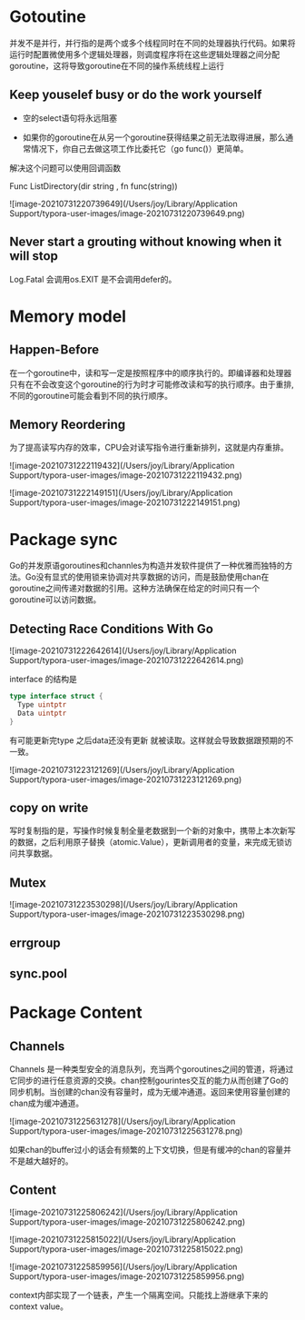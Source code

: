 # Gotoutine

并发不是并行，并行指的是两个或多个线程同时在不同的处理器执行代码。如果将运行时配置微使用多个逻辑处理器，则调度程序将在这些逻辑处理器之间分配goroutine，这将导致goroutine在不同的操作系统线程上运行

## Keep youselef busy or do the work yourself

- 空的select语句将永远阻塞

- 如果你的goroutine在从另一个goroutine获得结果之前无法取得进展，那么通常情况下，你自己去做这项工作比委托它（go func()）更简单。

解决这个问题可以使用回调函数

Func ListDirectory(dir string , fn func(string))

![image-20210731220739649](/Users/joy/Library/Application Support/typora-user-images/image-20210731220739649.png)



## Never start a grouting without knowing when it will stop

Log.Fatal 会调用os.EXIT 是不会调用defer的。

# Memory model

## Happen-Before

在一个goroutine中，读和写一定是按照程序中的顺序执行的。即编译器和处理器只有在不会改变这个goroutine的行为时才可能修改读和写的执行顺序。由于重排,不同的goroutine可能会看到不同的执行顺序。

## Memory Reordering

为了提高读写内存的效率，CPU会对读写指令进行重新排列，这就是内存重排。

![image-20210731222119432](/Users/joy/Library/Application Support/typora-user-images/image-20210731222119432.png)



![image-20210731222149151](/Users/joy/Library/Application Support/typora-user-images/image-20210731222149151.png)



# Package sync

Go的并发原语goroutines和channles为构造并发软件提供了一种优雅而独特的方法。Go没有显式的使用锁来协调对共享数据的访问，而是鼓励使用chan在goroutine之间传递对数据的引用。这种方法确保在给定的时间只有一个goroutine可以访问数据。



## Detecting Race Conditions With Go

![image-20210731222642614](/Users/joy/Library/Application Support/typora-user-images/image-20210731222642614.png)



interface 的结构是

```go
type interface struct {
  Type uintptr
  Data uintptr
}
```

有可能更新完type 之后data还没有更新 就被读取。这样就会导致数据跟预期的不一致。

![image-20210731223121269](/Users/joy/Library/Application Support/typora-user-images/image-20210731223121269.png)



## copy on write

写时复制指的是，写操作时候复制全量老数据到一个新的对象中，携带上本次新写的数据，之后利用原子替换（atomic.Value），更新调用者的变量，来完成无锁访问共享数据。

## Mutex

![image-20210731223530298](/Users/joy/Library/Application Support/typora-user-images/image-20210731223530298.png)

## errgroup

## sync.pool

# Package Content

## Channels

Channels 是一种类型安全的消息队列，充当两个goroutines之间的管道，将通过它同步的进行任意资源的交换。chan控制gourintes交互的能力从而创建了Go的同步机制。当创建的chan没有容量时，成为无缓冲通道。返回来使用容量创建的chan成为缓冲通道。

![image-20210731225631278](/Users/joy/Library/Application Support/typora-user-images/image-20210731225631278.png)

如果chan的buffer过小的话会有频繁的上下文切换，但是有缓冲的chan的容量并不是越大越好的。

## Content

![image-20210731225806242](/Users/joy/Library/Application Support/typora-user-images/image-20210731225806242.png)

![image-20210731225815022](/Users/joy/Library/Application Support/typora-user-images/image-20210731225815022.png)

![image-20210731225859956](/Users/joy/Library/Application Support/typora-user-images/image-20210731225859956.png)



context内部实现了一个链表，产生一个隔离空间。只能找上游继承下来的context value。 

